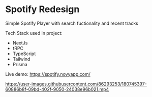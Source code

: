 # Spotify Redesign

Simple Spotify Player with search fuctionality and recent tracks

Tech Stack used in project:
- NextJs
- tRPC
- TypeScript
- Tailwind
- Prisma

Live demo: https://spotify.novyapp.com/

https://user-images.githubusercontent.com/86293253/180745397-60886b8f-09bd-402f-9050-24038e96b021.mp4
